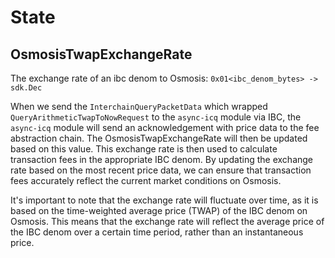 # State 

## OsmosisTwapExchangeRate

The exchange rate of an ibc denom to Osmosis: `0x01<ibc_denom_bytes> -> sdk.Dec`

When we send the `InterchainQueryPacketData` which wrapped `QueryArithmeticTwapToNowRequest` to the `async-icq` module via IBC, the `async-icq` module will send an acknowledgement with price data to the fee abstraction chain. The OsmosisTwapExchangeRate will then be updated based on this value.
This exchange rate is then used to calculate transaction fees in the appropriate IBC denom. By updating the exchange rate based on the most recent price data, we can ensure that transaction fees accurately reflect the current market conditions on Osmosis.

It's important to note that the exchange rate will fluctuate over time, as it is based on the time-weighted average price (TWAP) of the IBC denom on Osmosis. This means that the exchange rate will reflect the average price of the IBC denom over a certain time period, rather than an instantaneous price.
